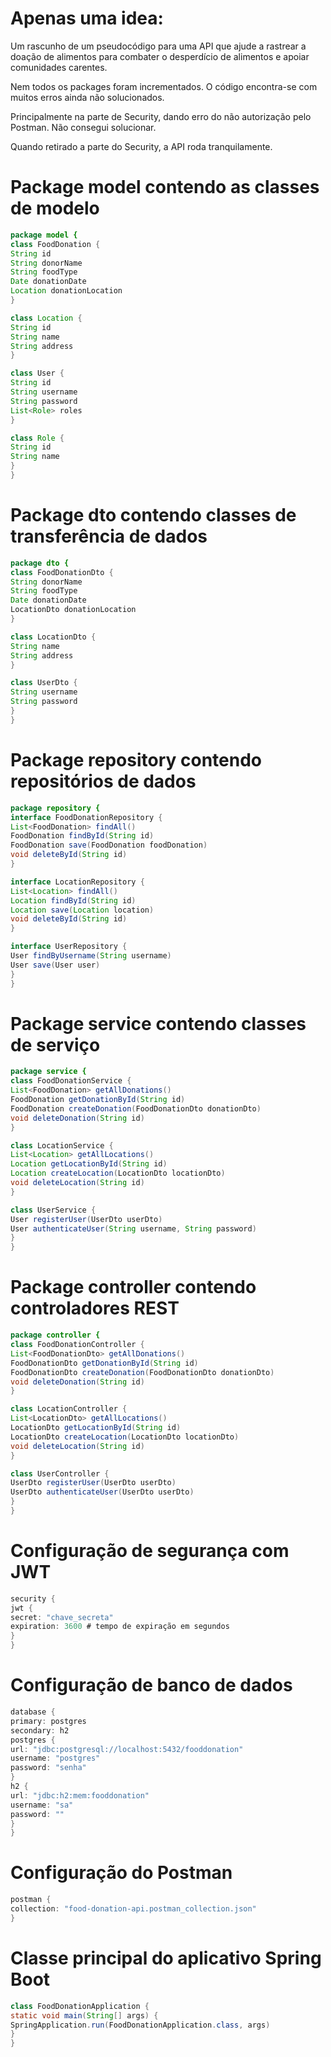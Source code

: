 
# Apenas uma idea:

Um rascunho de um pseudocódigo para uma API que ajude a rastrear a doação de alimentos para combater
o desperdício de alimentos e apoiar comunidades carentes.

Nem todos os packages foram incrementados. O código encontra-se com muitos erros ainda não solucionados.

Principalmente na parte de Security, dando erro do não autorização pelo Postman. 
Não consegui solucionar.

Quando retirado a parte do Security, a API roda tranquilamente.

# Package model contendo as classes de modelo

```java
package model {
class FoodDonation {
String id
String donorName
String foodType
Date donationDate
Location donationLocation
}

class Location {
String id
String name
String address
}

class User {
String id
String username
String password
List<Role> roles
}

class Role {
String id
String name
}
}
```


# Package dto contendo classes de transferência de dados

```java
package dto {
class FoodDonationDto {
String donorName
String foodType
Date donationDate
LocationDto donationLocation
}

class LocationDto {
String name
String address
}

class UserDto {
String username
String password
}
}
```

# Package repository contendo repositórios de dados

```java
package repository {
interface FoodDonationRepository {
List<FoodDonation> findAll()
FoodDonation findById(String id)
FoodDonation save(FoodDonation foodDonation)
void deleteById(String id)
}

interface LocationRepository {
List<Location> findAll()
Location findById(String id)
Location save(Location location)
void deleteById(String id)
}

interface UserRepository {
User findByUsername(String username)
User save(User user)
}
}
```

# Package service contendo classes de serviço

```java
package service {
class FoodDonationService {
List<FoodDonation> getAllDonations()
FoodDonation getDonationById(String id)
FoodDonation createDonation(FoodDonationDto donationDto)
void deleteDonation(String id)
}

class LocationService {
List<Location> getAllLocations()
Location getLocationById(String id)
Location createLocation(LocationDto locationDto)
void deleteLocation(String id)
}

class UserService {
User registerUser(UserDto userDto)
User authenticateUser(String username, String password)
}
}
```

# Package controller contendo controladores REST

```java
package controller {
class FoodDonationController {
List<FoodDonationDto> getAllDonations()
FoodDonationDto getDonationById(String id)
FoodDonationDto createDonation(FoodDonationDto donationDto)
void deleteDonation(String id)
}

class LocationController {
List<LocationDto> getAllLocations()
LocationDto getLocationById(String id)
LocationDto createLocation(LocationDto locationDto)
void deleteLocation(String id)
}

class UserController {
UserDto registerUser(UserDto userDto)
UserDto authenticateUser(UserDto userDto)
}
}
```

# Configuração de segurança com JWT

```java
security {
jwt {
secret: "chave_secreta"
expiration: 3600 # tempo de expiração em segundos
}
}
```

# Configuração de banco de dados

```java
database {
primary: postgres
secondary: h2
postgres {
url: "jdbc:postgresql://localhost:5432/fooddonation"
username: "postgres"
password: "senha"
}
h2 {
url: "jdbc:h2:mem:fooddonation"
username: "sa"
password: ""
}
}
```

# Configuração do Postman

```java
postman {
collection: "food-donation-api.postman_collection.json"
}
```

# Classe principal do aplicativo Spring Boot

```java
class FoodDonationApplication {
static void main(String[] args) {
SpringApplication.run(FoodDonationApplication.class, args)
}
}
```





